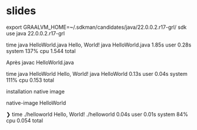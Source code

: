 # slides


export  GRAALVM_HOME=~/.sdkman/candidates/java/22.0.0.2.r17-grl/
sdk use java 22.0.0.2.r17-grl


time java HelloWorld.java
Hello, World!
java HelloWorld.java  1.85s user 0.28s system 137% cpu 1.544 total


Après javac HelloWorld.java

time java HelloWorld
Hello, World!
java HelloWorld  0.13s user 0.04s system 111% cpu 0.153 total

installation native image

native-image HelloWorld

❯ time ./helloworld
Hello, World!
./helloworld  0.04s user 0.01s system 84% cpu 0.054 total


